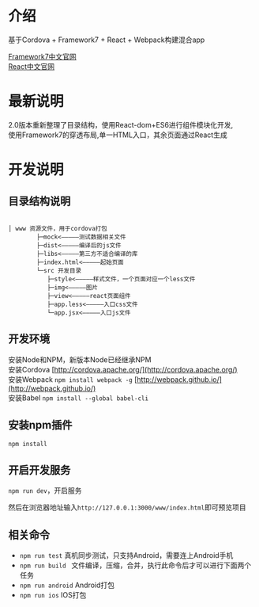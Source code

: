 # 介绍
基于Cordova + Framework7 + React + Webpack构建混合app

[Framework7中文官网](http://f7cn.com/)      
[React中文官网](http://reactjs.cn/)

# 最新说明

2.0版本重新整理了目录结构，使用React-dom+ES6进行组件模块化开发,  
使用Framework7的穿透布局,单一HTML入口，其余页面通过React生成

# 开发说明
 
## 目录结构说明

```

│ www 资源文件，用于cordova打包
        ├─mock<—————测试数据相关文件
        ├─dist<—————编译后的js文件
        ├─libs<—————第三方不适合编译的库
        ├─index.html<—————起始页面
        └─src 开发目录
           ├─style<—————样式文件，一个页面对应一个less文件
           ├─img<—————图片
           ├─view<—————react页面组件
           ├─app.less<—————入口css文件
           └─app.jsx<—————入口js文件

```

## 开发环境

安装Node和NPM，新版本Node已经继承NPM   
安装Cordova [http://cordova.apache.org/](http://cordova.apache.org/)  
安装Webpack ``npm install webpack -g``  [http://webpack.github.io/](http://webpack.github.io/)  
安装Babel ``npm install --global babel-cli``

## 安装npm插件
``npm install``

## 开启开发服务
``npm run dev``，开启服务

然后在浏览器地址输入``http://127.0.0.1:3000/www/index.html``即可预览项目

## 相关命令

- ``npm run test`` 真机同步测试，只支持Android，需要连上Android手机
- ``npm run build `` 文件编译，压缩，合并，执行此命令后才可以进行下面两个任务
- ``npm run android`` Android打包
- ``npm run ios`` IOS打包


